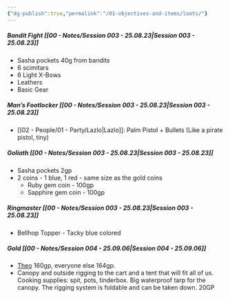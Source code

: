 ```yaml
---
{"dg-publish":true,"permalink":"/01-objectives-and-items/loots/"}
---
```


##### Bandit Fight [[00 - Notes/Session 003 - 25.08.23\|Session 003 - 25.08.23]]
- Sasha pockets 40g from bandits
- 6 scimitars
- 6 Light X-Bows
- Leathers
- Basic Gear

##### Man’s Footlocker [[00 - Notes/Session 003 - 25.08.23\|Session 003 - 25.08.23]]
- [[02 - People/01 - Party/Lazlo\|Lazlo]]: Palm Pistol + Bullets (Like a pirate pistol, tiny)

##### Goliath [[00 - Notes/Session 003 - 25.08.23\|Session 003 - 25.08.23]]
- Sasha pockets 2gp 
- 2 coins - 1 blue, 1 red - same size as the gold coins
	- Ruby gem coin - 100gp
	- Sapphire gem coin - 100gp

##### Ringmaster [[00 - Notes/Session 003 - 25.08.23\|Session 003 - 25.08.23]]
- Bellhop Topper - Tacky blue colored

##### Gold [[00 - Notes/Session 004 - 25.09.06\|Session 004 - 25.09.06]]
- [Theo](app://obsidian.md/Theo) 160gp, everyone else 164gp.
- Canopy and outside rigging to the cart and a tent that will fit all of us. Cooking supplies: spit, pots, tinderbox. Big waterproof tarp for the canopy. The rigging system is foldable and can be taken down. 20GP

